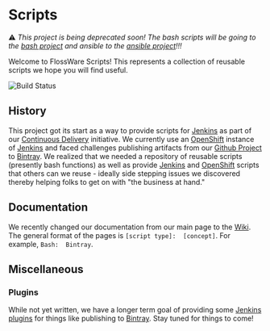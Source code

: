 # Scripts

:warning: *_This project is being deprecated soon!  The bash scripts will be going to the [bash project](https://github.com/FlossWare/bash) and ansible to the [ansible project](https://github.com/FlossWare/ansible)!!!_*

Welcome to FlossWare Scripts!  This represents a collection of reusable scripts we hope you will find useful.

![Build Status](http://flossware.no-ip.org:58080/buildStatus/icon?job=FlossWare-scripts&style=plastic)

## History

This project got its start as a way to provide scripts for [Jenkins](http://jenkins-ci.org) as part of our [Continuous Delivery](http://en.wikipedia.org/wiki/Continuous_delivery) initiative.  We currently use an [OpenShift](https://www.openshift.com) instance of [Jenkins](https://jenkins-camponotus.rhcloud.com) and faced challenges publishing artifacts from our [Github Project](https://github.com/FlossWare/java) to [Bintray](https://bintray.com/flossware/maven/java/view).  We realized that we needed a repository of reusable scripts (presently bash functions) as well as provide [Jenkins](http://jenkins-ci.org) and [OpenShift](https://www.openshift.com) scripts that others can we reuse - ideally side stepping issues we discovered thereby helping folks to get on with "the business at hand."

## Documentation

We recently changed our documentation from our main page to the [Wiki](https://github.com/FlossWare/scripts/wiki).  The general format of the pages is ```[script type]:  [concept]```.  For example, ```Bash:  Bintray```.

## Miscellaneous

### Plugins

While not yet written, we have a longer term goal of providing some [Jenkins plugins](https://wiki.jenkins-ci.org/display/JENKINS/Plugins) for things like publishing to [Bintray](https://bintray.com).  Stay tuned for things to come!
